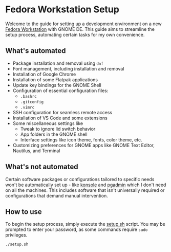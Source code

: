 # Fedora Workstation Setup

Welcome to the guide for setting up a development environment on a new [Fedora Workstation](https://fedoraproject.org/workstation/) with GNOME DE. This guide aims to streamline the setup process, automating certain tasks for my own convenience.

## What's automated

- Package installation and removal using `dnf`
- Font management, including installation and removal
- Installation of Google Chrome
- Installation of some Flatpak applications
- Update key bindings for the GNOME Shell
- Configuration of essential configuration files:
  - `.bashrc`
  - `.gitconfig`
  - `.vimrc`
- SSH configuration for seamless remote access
- Installation of VS Code and some extensions
- Some miscellaneous settings like
  - Tweak to ignore lid switch behavior
  - App folders in the GNOME shell
  - Interface settings like icon theme, fonts, color theme, etc.
- Customizing preferences for GNOME apps like GNOME Text Editor, Nautilus, and Terminal

## What's not automated

Certain software packages or configurations tailored to specific needs won't be automatically set up - like [konsole](./konsole/) and [pgadmin](./postgres/) which I don't need on all the machines. This includes software that isn't universally required or configurations that demand manual intervention.

## How to use

To begin the setup process, simply execute the [setup.sh](setup.sh) script. You may be prompted to enter your password, as some commands require `sudo` privileges.

```shell
./setup.sh
```
